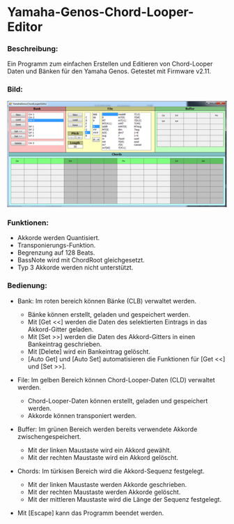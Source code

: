 # Yamaha-Genos-Chord-Looper-Editor

### Beschreibung:
Ein Programm zum einfachen Erstellen und Editieren von Chord-Looper Daten und Bänken für den Yamaha Genos. Getestet mit Firmware v2.11.

### Bild:
![Screenshot](Screenshot.png)

### Funktionen:
- Akkorde werden Quantisiert.
- Transponierungs-Funktion.
- Begrenzung auf 128 Beats.
- BassNote wird mit ChordRoot gleichgesetzt.
- Typ 3 Akkorde werden nicht unterstützt.

### Bedienung:
- Bank: Im roten bereich können Bänke (CLB) verwaltet werden.
  - Bänke können erstellt, geladen und gespeichert werden.
  - Mit [Get <<] werden die Daten des selektierten Eintrags in das Akkord-Gitter geladen.
  - Mit [Set >>] werden die Daten des Akkord-Gitters in einen Bankeintrag geschrieben.
  - Mit [Delete] wird ein Bankeintrag gelöscht.
  - [Auto Get] und [Auto Set] automatisieren die Funktionen für [Get <<] und [Set >>].

- File: Im gelben Bereich können Chord-Looper-Daten (CLD) verwaltet werden.
  - Chord-Looper-Daten können erstellt, geladen und gespeichert werden.
  - Akkorde können transponiert werden.

- Buffer: Im grünen Bereich werden bereits verwendete Akkorde zwischengespeichert.
  - Mit der linken Maustaste wird ein Akkord gewählt.
  - Mit der rechten Maustaste wird ein Akkord gelöscht.

- Chords: Im türkisen Bereich wird die Akkord-Sequenz festgelegt.
  - Mit der linken Maustaste werden Akkorde geschrieben.
  - Mit der rechten Maustaste werden Akkorde gelöscht.
  - Mit der mittleren Maustaste wird die Länge der Sequenz festgelegt.

- Mit [Escape] kann das Programm beendet werden.
